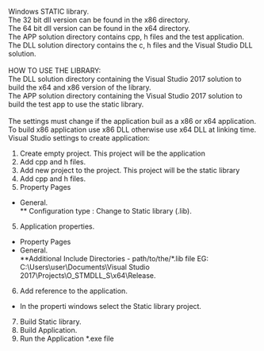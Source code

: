 Windows STATIC library.<br>
The 32 bit dll version can be found in the x86 directory.<br>
The 64 bit dll version can be found in the x64 directory.<br>
The APP solution directory contains cpp, h files and the test application.<br> 
The DLL solution directory contains the c, h files and the Visual Studio DLL solution.<br>
<br>
HOW TO USE THE LIBRARY:<br>
The DLL solution directory containing the Visual Studio 2017 solution to build the x64 and x86 version of the library.<br>
The APP solution directory containing the Visual Studio 2017 solution to build the test app to use the static library.<br>
<br>
The settings must change if the application buil as a x86 or x64 application.<br>
To build x86 application use x86 DLL otherwise use x64 DLL at linking time.<br>
Visual Studio settings to create application:<br>
1. Create empty project. This project will be the application<br>
2. Add cpp and h files.<br>
3. Add new project to the project. This project will be the static library<br>
5. Add cpp and h files.<br>
4. Property Pages<br>
* General.<br>
** Configuration type : Change to Static library (.lib).<br>
5. Application properties.<br>
* Property Pages<br>
* General.<br>
**Additional Include Directories - path/to/the/*.lib file EG: C:\Users\user\Documents\Visual Studio 2017\Projects\O_STMDLL_S\x64\Release.<br>
6. Add reference to the application.<br>
* In the properti windows select the Static library project.<br>
7. Build Static library.<br>
8. Build Application.<br>
9. Run the Application *.exe file

